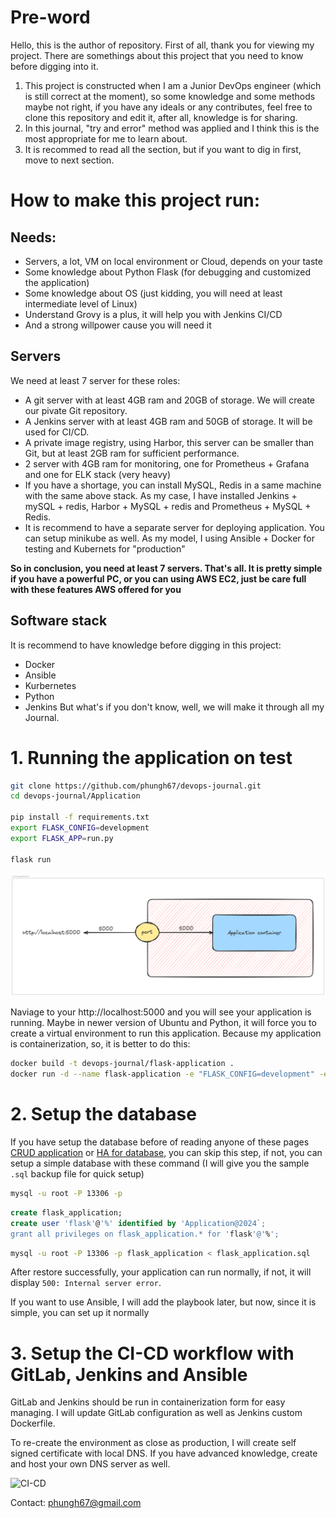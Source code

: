 # Pre-word
Hello, this is the author of repository.
First of all, thank you for viewing my project. There are somethings about this project that you need to know before digging into it.

1. This project is constructed when I am a Junior DevOps engineer (which is still correct at the moment), so some knowledge and some methods maybe not right, if you have any ideals or any contributes, feel free to clone this repository and edit it, after all, knowledge is for sharing.
2. In this journal, "try and error" method was applied and I think this is the most appropriate for me to learn about.
3. It is recommed to read all the section, but if you want to dig in first, move to next section.

# How to make this project run:

## Needs:
- Servers, a lot, VM on local environment or Cloud, depends on your taste
- Some knowledge about Python Flask (for debugging and customized the application)
- Some knowledge about OS (just kidding, you will need at least intermediate level of Linux)
- Understand Grovy is a plus, it will help you with Jenkins CI/CD
- And a strong willpower cause you will need it

## Servers


We need at least 7 server for these roles:
- A git server with at least 4GB ram and 20GB of storage. We will create our pivate Git repository.
- A Jenkins server with at least 4GB ram and 50GB of storage. It will be used for CI/CD.
- A private image registry, using Harbor, this server can be smaller than Git, but at least 2GB ram for sufficient performance.
- 2 server with 4GB ram for monitoring, one for Prometheus + Grafana and one for ELK stack (very heavy)
- If you have a shortage, you can install MySQL, Redis in a same machine with the same above stack. As my case, I have installed Jenkins + mySQL + redis, Harbor + MySQL + redis and Prometheus + MySQL + Redis.
- It is recommend to have a separate server for deploying application. You can setup minikube as well. As my model, I using Ansible + Docker for testing and Kubernets for "production"

**So in conclusion, you need at least 7 servers. That's all. It is pretty simple if you have a powerful PC, or you can using AWS EC2, just be care full with these features AWS offered for you**

## Software stack

It is recommend to have knowledge before digging in this project:
- Docker
- Ansible
- Kurbernetes
- Python
- Jenkins
But what's if you don't know, well, we will make it through all my Journal.

# 1. Running the application on test
```sh
git clone https://github.com/phungh67/devops-journal.git
cd devops-journal/Application

pip install -f requirements.txt
export FLASK_CONFIG=development
export FLASK_APP=run.py

flask run
```

![Application port map](./Figures/running-application.png)

Naviage to your http://localhost:5000 and you will see your application is running. Maybe in newer version of Ubuntu and Python, it will force you to create a virtual environment to run this application. Because my application is containerization, so, it is better to do this:
```sh
docker build -t devops-journal/flask-application .
docker run -d --name flask-application -e "FLASK_CONFIG=development" -e "FLASK_APP=run.py" -p 5000:5000
```

# 2. Setup the database
If you have setup the database before of reading anyone of these pages [CRUD application](../pages/Journal/Construct%20a%20simple%20CRUD%20application%20from%20scratch.md) or [HA for database](../pages/Journal/How%20to%20setup%20a%20HA%20database%20cluster.md), you can skip this step, if not, you can setup a simple database with these command (I will give you the sample ``.sql`` backup file for quick setup)

```sh
mysql -u root -P 13306 -p
```
```sql
create flask_application;
create user 'flask'@'%' identified by 'Application@2024`;
grant all privileges on flask_application.* for 'flask'@'%';
```

```sh
mysql -u root -P 13306 -p flask_application < flask_application.sql
```

After restore successfully, your application can run normally, if not, it will display ``500: Internal server error``.

If you want to use Ansible, I will add the playbook later, but now, since it is simple, you can set up it normally

# 3. Setup the CI-CD workflow with GitLab, Jenkins and Ansible

GitLab and Jenkins should be run in containerization form for easy managing. I will update GitLab configuration as well as Jenkins custom Dockerfile.

To re-create the environment as close as production, I will create self signed certificate with local DNS. If you have advanced knowledge, create and host your own DNS server as well.

![CI-CD](./Figures/deployment-workflow.png)

Contact: phungh67@gmail.com